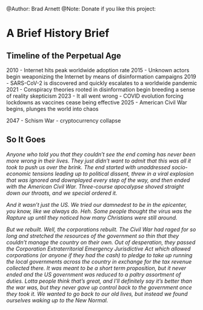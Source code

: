 @Author: Brad Arnett
@Note: Donate if you like this project:

# A Brief History Brief
## Timeline of the Perpetual Age

2010 - Internet hits peak worldwide adoption rate
2015 - Unknown actors begin weaponizing the Internet by means of disinformation campaigns
2019 - SARS-CoV-2 is discovered and quickly escalates to a worldwide pandemic
2021 - Conspiracy theories rooted in disinformation begin breeding a sense of reality skepticism
2023 - It all went wrong - COVID evolution forcing lockdowns as vaccines cease being effective
2025 - American Civil War begins, plunges the world into chaos

2047 - Schism War - cryptocurrency collapse

## So It Goes
*Anyone who told you that they couldn’t see the end coming has never been more wrong in their lives.  They just didn’t want to admit that this was all it took to push us over the brink.  The end started with unaddressed socio-economic tensions leading up to political dissent, threw in a viral explosion that was ignored and downplayed every step of the way, and then ended with the American Civil War.  Three-course apocalypse shoved straight down our throats, and we special ordered it.*

*And it wasn’t just the US.  We tried our damnedest to be in the epicenter, you know, like we always do.  Heh.  Some people thought the virus was the Rapture up until they noticed how many Christians were still around.*

*But we rebuilt.  Well, the corporations rebuilt.  The Civil War had raged for so long and stretched the resources of the government so thin that they couldn’t manage the country on their own.  Out of desperation, they passed the Corporation Extraterritorial Emergency Jurisdictive Act which allowed corporations (or anyone if they had the cash) to pledge to take up running the local governments across the country in exchange for the tax revenue collected there.  It was meant to be a short term proposition, but it never ended and the US government was reduced to a paltry assortment of duties.  Lotta people think that’s great, and I’ll definitely say it’s better than the war was, but they never gave up control back to the government once they took it.  We wanted to go back to our old lives, but instead we found ourselves waking up to the New Normal.*

